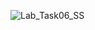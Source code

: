 ![Lab_Task06_SS](https://user-images.githubusercontent.com/123714510/215020381-5548893c-9595-4839-afe7-88b603872546.png)

